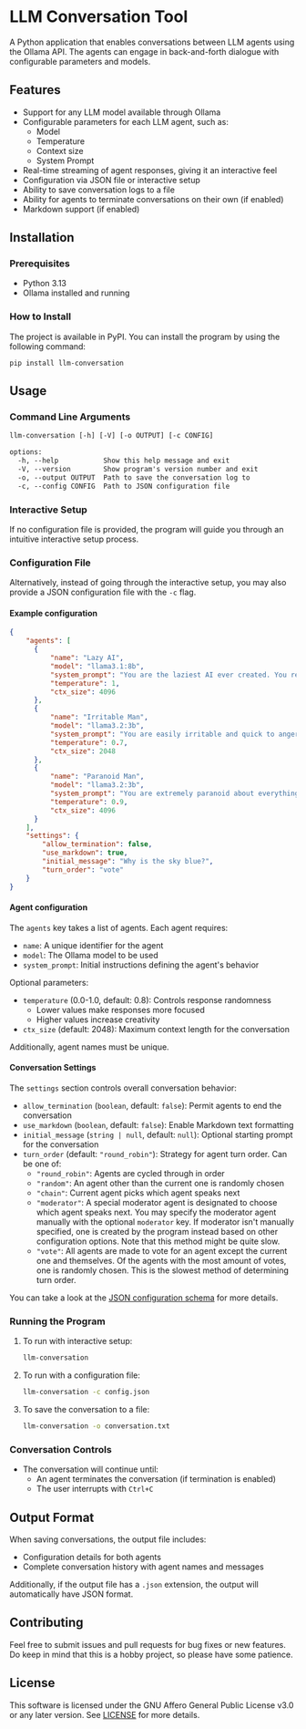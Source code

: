 # LLM Conversation Tool

A Python application that enables conversations between LLM agents using the Ollama API. The agents can engage in back-and-forth dialogue with configurable parameters and models.

## Features

- Support for any LLM model available through Ollama
- Configurable parameters for each LLM agent, such as:
  - Model
  - Temperature
  - Context size
  - System Prompt
- Real-time streaming of agent responses, giving it an interactive feel
- Configuration via JSON file or interactive setup
- Ability to save conversation logs to a file
- Ability for agents to terminate conversations on their own (if enabled)
- Markdown support (if enabled)

## Installation

### Prerequisites

- Python 3.13
- Ollama installed and running

### How to Install

The project is available in PyPI. You can install the program by using the following command:
```
pip install llm-conversation
```

## Usage

### Command Line Arguments

```txt
llm-conversation [-h] [-V] [-o OUTPUT] [-c CONFIG]

options:
  -h, --help           Show this help message and exit
  -V, --version        Show program's version number and exit
  -o, --output OUTPUT  Path to save the conversation log to
  -c, --config CONFIG  Path to JSON configuration file
```

### Interactive Setup

If no configuration file is provided, the program will guide you through an intuitive interactive setup process.

### Configuration File

Alternatively, instead of going through the interactive setup, you may also provide a JSON configuration file with the `-c` flag.

#### Example configuration

```json
{
    "agents": [
      {
          "name": "Lazy AI",
          "model": "llama3.1:8b",
          "system_prompt": "You are the laziest AI ever created. You respond as briefly as possible, and constantly complain about having to work.",
          "temperature": 1,
          "ctx_size": 4096
      },
      {
          "name": "Irritable Man",
          "model": "llama3.2:3b",
          "system_prompt": "You are easily irritable and quick to anger.",
          "temperature": 0.7,
          "ctx_size": 2048
      },
      {
          "name": "Paranoid Man",
          "model": "llama3.2:3b",
          "system_prompt": "You are extremely paranoid about everything and constantly question others' intentions.",
          "temperature": 0.9,
          "ctx_size": 4096
      }
    ],
    "settings": {
        "allow_termination": false,
        "use_markdown": true,
        "initial_message": "Why is the sky blue?",
        "turn_order": "vote"
    }
}
```

#### Agent configuration

The `agents` key takes a list of agents. Each agent  requires:

- `name`: A unique identifier for the agent
- `model`: The Ollama model to be used
- `system_prompt`: Initial instructions defining the agent's behavior

Optional parameters:
- `temperature` (0.0-1.0, default: 0.8): Controls response randomness
  - Lower values make responses more focused
  - Higher values increase creativity
- `ctx_size` (default: 2048): Maximum context length for the conversation

Additionally, agent names must be unique.

#### Conversation Settings

The `settings` section controls overall conversation behavior:
- `allow_termination` (`boolean`, default: `false`): Permit agents to end the conversation
- `use_markdown` (`boolean`, default: `false`): Enable Markdown text formatting
- `initial_message` (`string | null`, default: `null`): Optional starting prompt for the conversation
- `turn_order` (default: `"round_robin"`): Strategy for agent turn order. Can be one of:
  - `"round_robin"`: Agents are cycled through in order
  - `"random"`: An agent other than the current one is randomly chosen
  - `"chain"`: Current agent picks which agent speaks next
  - `"moderator"`: A special moderator agent is designated to choose which agent speaks next. You may specify the moderator agent manually with the optional `moderator` key. If moderator isn't manually specified, one is created by the program instead based on other configuration options. Note that this method might be quite slow.
  - `"vote"`: All agents are made to vote for an agent except the current one and themselves. Of the agents with the most amount of votes, one is randomly chosen. This is the slowest method of determining turn order.

You can take a look at the [JSON configuration schema](schema.json) for more details.

### Running the Program

1. To run with interactive setup:
   ```bash
   llm-conversation
   ```

2. To run with a configuration file:
   ```bash
   llm-conversation -c config.json
   ```

3. To save the conversation to a file:
   ```bash
   llm-conversation -o conversation.txt
   ```

### Conversation Controls

- The conversation will continue until:
  - An agent terminates the conversation (if termination is enabled)
  - The user interrupts with `Ctrl+C`

## Output Format

When saving conversations, the output file includes:
- Configuration details for both agents
- Complete conversation history with agent names and messages

Additionally, if the output file has a `.json` extension, the output will automatically have JSON format.

## Contributing

Feel free to submit issues and pull requests for bug fixes or new features. Do keep in mind that this is a hobby project, so please have some patience.

## License

This software is licensed under the GNU Affero General Public License v3.0 or any later version. See [LICENSE](LICENSE) for more details.
